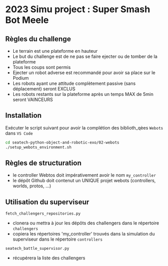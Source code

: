 # 2023 Simu project : Super Smash Bot Meele

## Règles du challenge

* Le terrain est une plateforme en hauteur
* Le but du challenge est de ne pas se faire ejecter ou de tomber de la plateforme
* Tous les coups sont permis
* Ejecter un robot adverse est recommandé pour avoir sa place sur le Podium
* Les robots ayant une attitude complètement passive (sans déplacement) seront EXCLUS
* Les robots restants sur la plateforme après un temps MAX de 5min seront VAINCEURS

## Installation

Exécuter le script suivant pour avoir la complétion des biblioth_qèes `Webots` dans `VS Code`

```bash
cd seatech-python-object-and-robotic-exo/02-webots
./setup_webots_environment.sh
```

## Règles de structuration

* le controller Webtos doit impérativement avoir le nom `my_controller`
* le dépôt Github doit contenut un UNIQUE projet webots (controllers, worlds, protos, ...) 


## Utilisation du superviseur

`fetch_challengers_repositories.py` 
* clonera ou mettra à jour les dépôts des challengers dans le répertoire `challengers`
* copiera les répertoires 'my_controller' trouvés dans la simulation du superviseur dans le répertoire `controllers`

`seatech_battle_supervisor.py`
* récupérera la liste des challengers 
